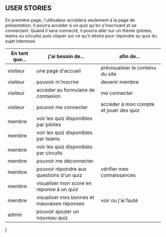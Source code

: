 ## USER STORIES 

En première page, l'utilisateur accèdera seulement à la page de présentation.
Il pourra accéder à un quiz qu'en s'inscrivant et se connectant. 
Quand il sera connecté, il pourra aller sur un thème (pilotes, teams ou circuits) puis cliquer sur ce qu'il désire pour répondre au quiz du sujet interessé.


 En tant que... | j'ai besoin de... | afin de... |
| --- | --- | --- |
| visiteur  | une page d'accueil | prévisualiser le contenu du site |
| visiteur  | pouvoir m'inscrire | devenir membre |
| visiteur  | accéder au formulaire de connexion | me connecter |
| visiteur  | pouvoir me connecter | accéder à mon compte et jouer des quiz |
| membre  | voir les quiz disponibles par pilotes|  |
| membre  | voir les quiz disponibles par teams | |
| membre  | voir les quiz disponibles par circuits| |
| membre | pouvoir me déconnecter | |
| membre | pouvoir répondre aux questions d'un quiz | vérifier mes connaissances |
| membre | visualiser mon score en réponse à un quiz | |
| membre | visualiser mes bonnes et mauvaises réponses | voir ou j'ai fauté |
| admin | pouvoir ajouter un nouveau quiz |  |
| 
